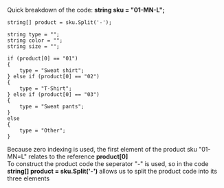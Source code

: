 Quick breakdown of the code:
    <b>string sku = "01-MN-L";</b>

    string[] product = sku.Split('-');

    string type = "";
    string color = "";
    string size = "";

    if (product[0] == "01")
    {
        type = "Sweat shirt";
    } else if (product[0] == "02")
    {
        type = "T-Shirt";
    } else if (product[0] == "03")
    {
        type = "Sweat pants";
    }
    else
    {
        type = "Other";
    }
Because zero indexing is used, the first element of the product sku "01-MN=L" relates to the reference <b>product[0]</b><br> To construct the product code the seperator "-" is used, so in the code <b> string[] product = sku.Split('-')</b> allows us to split the product code into its three elements 
